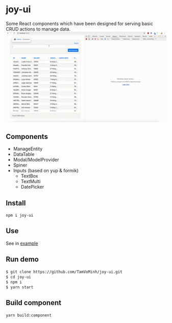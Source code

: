 # joy-ui
Some React components which have been designed for serving basic CRUD actions to manage data.
![Example](/assets/joy-entity-ui.gif)

## Components
* ManageEntity
* DataTable
* Modal/ModelProvider
* Spiner
* Inputs (based on yup & formik)
    * TextBox
    * TextMulti
    * DatePicker

## Install
```shell
npm i joy-ui
```

## Use
See in [example](https://github.com/TamVoMinh/joy-ui/tree/master/example)

## Run demo
```shell
$ git clone https://github.com/TamVoMinh/joy-ui.git
$ cd joy-ui
$ npm i
$ yarn start
```
## Build component
```shell
yarn build:component
```


